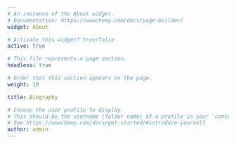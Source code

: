```yaml
---
# An instance of the About widget.
# Documentation: https://wowchemy.com/docs/page-builder/
widget: About

# Activate this widget? true/false
active: true

# This file represents a page section.
headless: true

# Order that this section appears on the page.
weight: 10

title: Biography

# Choose the user profile to display
# This should be the username (folder name) of a profile in your `content/authors/` folder.
# See https://wowchemy.com/docs/get-started/#introduce-yourself
author: admin
---
```


